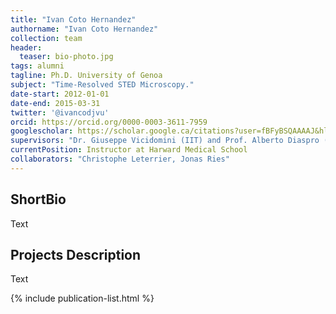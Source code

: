 ```yaml
---
title: "Ivan Coto Hernandez"
authorname: "Ivan Coto Hernandez"
collection: team
header:
  teaser: bio-photo.jpg
tags: alumni
tagline: Ph.D. University of Genoa 
subject: "Time-Resolved STED Microscopy."
date-start: 2012-01-01
date-end: 2015-03-31
twitter: '@ivancodjvu'
orcid: https://orcid.org/0000-0003-3611-7959
googlescholar: https://scholar.google.ca/citations?user=fBFyBSQAAAAJ&hl=en
supervisors: "Dr. Giuseppe Vicidomini (IIT) and Prof. Alberto Diaspro (IIT)"
currentPosition: Instructor at Harward Medical School
collaborators: "Christophe Leterrier, Jonas Ries"
---
```


<h2>ShortBio</h2>
Text

<h2>Projects Description</h2>
Text

<!---{% include author-research-themes.html %}--->
<!---{% include team-member-collaborators.html %}--->
{% include publication-list.html %}

